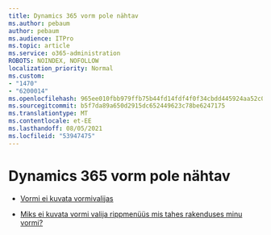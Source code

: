 ```yaml
---
title: Dynamics 365 vorm pole nähtav
ms.author: pebaum
author: pebaum
ms.audience: ITPro
ms.topic: article
ms.service: o365-administration
ROBOTS: NOINDEX, NOFOLLOW
localization_priority: Normal
ms.custom:
- "1470"
- "6200014"
ms.openlocfilehash: 965ee010fbb979ffb75b44fd14fdf4f0f34cbdd445924aa52c0937b5b1f5cc8e
ms.sourcegitcommit: b5f7da89a650d2915dc652449623c78be6247175
ms.translationtype: MT
ms.contentlocale: et-EE
ms.lasthandoff: 08/05/2021
ms.locfileid: "53947475"
---
```

# <a name="dynamics-365-form-not-visible"></a>Dynamics 365 vorm pole nähtav

* [Vormi ei kuvata vormivalijas](https://docs.microsoft.com/dynamics365/customer-engagement/customize/control-access-forms)

* [Miks ei kuvata vormi valija rippmenüüs mis tahes rakenduses minu vormi?](https://docs.microsoft.com/powerapps/maker/model-driven-apps/create-design-forms?branch=master#why-is-my-form-not-visible-in-the-form-selector-drop-down-in-my-app)
